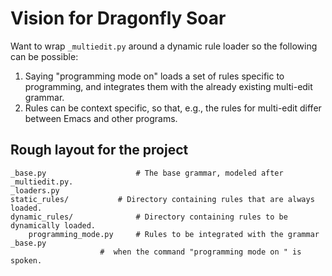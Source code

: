 # Vision for Dragonfly Soar

Want to wrap `_multiedit.py` around a dynamic rule loader so the following can be possible:

1. Saying "programming mode on" loads a set of rules specific to programming, and integrates them with the already existing multi-edit grammar.
2. Rules can be context specific, so that, e.g., the rules for multi-edit differ between Emacs and other programs.

## Rough layout for the project

```
_base.py                    # The base grammar, modeled after _multiedit.py.
_loaders.py
static_rules/		    # Directory containing rules that are always loaded.
dynamic_rules/              # Directory containing rules to be dynamically loaded.
    programming_mode.py	    # Rules to be integrated with the grammar _base.py
    			    #  when the command "programming mode on " is spoken.
```